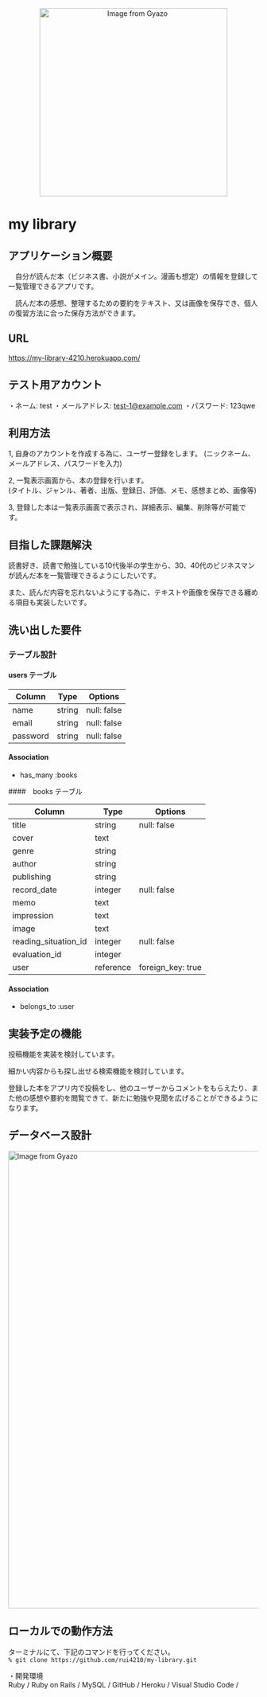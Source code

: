 
<div align="center"><a href="https://gyazo.com/cacc1fc437bf920699a62561b8e2d6ee"><img src="https://i.gyazo.com/cacc1fc437bf920699a62561b8e2d6ee.png" alt="Image from Gyazo" width="378"/></a></div>

# my library

## アプリケーション概要
　自分が読んだ本（ビジネス書、小説がメイン。漫画も想定）の情報を登録して一覧管理できるアプリです。

　読んだ本の感想、整理するための要約をテキスト、又は画像を保存でき、個人の復習方法に合った保存方法ができます。

## URL
 https://my-library-4210.herokuapp.com/

## テスト用アカウント
 ・ネーム: test
 ・メールアドレス: test-1@example.com
 ・パスワード: 123qwe

## 利用方法
1, 自身のアカウントを作成する為に、ユーザー登録をします。
    (ニックネーム、メールアドレス、パスワードを入力)

2, 一覧表示画面から、本の登録を行います。  
(タイトル、ジャンル、著者、出版、登録日、評価、メモ、感想まとめ、画像等)  

3, 登録した本は一覧表示画面で表示され、詳細表示、編集、削除等が可能です。 

## 目指した課題解決
  読書好き、読書で勉強している10代後半の学生から、30、40代のビジネスマンが読んだ本を一覧管理できるようにしたいです。  

  また、読んだ内容を忘れないようにする為に、テキストや画像を保存できる纏める項目も実装したいです。  

## 洗い出した要件

### テーブル設計

#### users テーブル

| Column   | Type   | Options     |
| -------- | ------ | ----------- |
| name     | string | null: false |
| email    | string | null: false |
| password | string | null: false |

#### Association
- has_many :books

####　books テーブル

| Column            | Type      | Options     |
| ----------------  | -------   | ----------- |
| title             | string    | null: false |
| cover             | text      |             |
| genre             | string    |             |
| author            | string    |             |
| publishing        | string    |             |
| record_date       | integer   | null: false |
| memo              | text      |             |
| impression        | text      |             |
| image             | text      |             |
| reading_situation_id | integer   | null: false |
| evaluation_id     | integer   |             |
| user              | reference | foreign_key: true |

#### Association
- belongs_to :user

## 実装予定の機能
投稿機能を実装を検討しています。  

細かい内容からも探し出せる検索機能を検討しています。

登録した本をアプリ内で投稿をし、他のユーザーからコメントをもらえたり、また他の感想や要約を閲覧できて、新たに勉強や見聞を広げることができるようになります。  

## データベース設計
<a href="https://gyazo.com/771b7c1a59dd43f776569cc111be2cfb"><img src="https://i.gyazo.com/771b7c1a59dd43f776569cc111be2cfb.png" alt="Image from Gyazo" width="919"/></a>

## ローカルでの動作方法
ターミナルにて、下記のコマンドを行ってください。  
`% git clone https://github.com/rui4210/my-library.git`  

・開発環境  
Ruby / Ruby on Rails / MySQL / GitHub / Heroku / Visual Studio Code /

